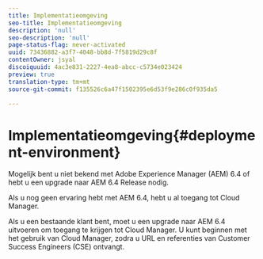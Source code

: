 ```yaml
---
title: Implementatieomgeving
seo-title: Implementatieomgeving
description: 'null'
seo-description: 'null'
page-status-flag: never-activated
uuid: 73436882-a3f7-4048-bb8d-7f5819d29c8f
contentOwner: jsyal
discoiquuid: 4ac3e831-2227-4ea8-abcc-c5734e023424
preview: true
translation-type: tm+mt
source-git-commit: f135526c6a47f1502395e6d53f9e286c0f935da5

---
```



# Implementatieomgeving{#deployment-environment}

Mogelijk bent u niet bekend met Adobe Experience Manager (AEM) 6.4 of hebt u een upgrade naar AEM 6.4 Release nodig.

Als u nog geen ervaring hebt met AEM 6.4, hebt u al toegang tot Cloud Manager.

Als u een bestaande klant bent, moet u een upgrade naar AEM 6.4 uitvoeren om toegang te krijgen tot Cloud Manager. U kunt beginnen met het gebruik van Cloud Manager, zodra u URL en referenties van Customer Success Engineers (CSE) ontvangt.
